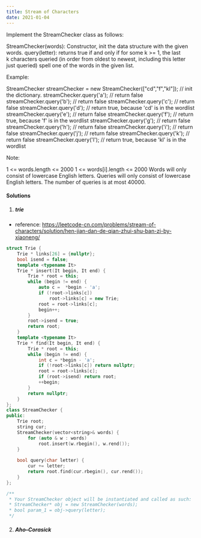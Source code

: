 ```yaml
---
title: Stream of Characters
date: 2021-01-04
---
```

Implement the StreamChecker class as follows:

StreamChecker(words): Constructor, init the data structure with the given words.
query(letter): returns true if and only if for some k >= 1, the last k characters queried (in order from oldest to newest, including this letter just queried) spell one of the words in the given list.
 

Example:

StreamChecker streamChecker = new StreamChecker(["cd","f","kl"]); // init the dictionary.
streamChecker.query('a');          // return false
streamChecker.query('b');          // return false
streamChecker.query('c');          // return false
streamChecker.query('d');          // return true, because 'cd' is in the wordlist
streamChecker.query('e');          // return false
streamChecker.query('f');          // return true, because 'f' is in the wordlist
streamChecker.query('g');          // return false
streamChecker.query('h');          // return false
streamChecker.query('i');          // return false
streamChecker.query('j');          // return false
streamChecker.query('k');          // return false
streamChecker.query('l');          // return true, because 'kl' is in the wordlist
 

Note:

1 <= words.length <= 2000
1 <= words[i].length <= 2000
Words will only consist of lowercase English letters.
Queries will only consist of lowercase English letters.
The number of queries is at most 40000.

#### Solutions

1. ##### trie

- reference: https://leetcode-cn.com/problems/stream-of-characters/solution/hen-jian-dan-de-qian-zhui-shu-ban-zi-by-xiaoneng/

```cpp
struct Trie {
    Trie * links[26] = {nullptr};
    bool isend = false;
    template <typename It>
    Trie * insert(It begin, It end) {
        Trie * root = this;
        while (begin != end) {
            auto c =  *begin - 'a';
            if (!root->links[c])
                root->links[c] = new Trie;
            root = root->links[c];
            begin++;
        }
        root->isend = true;
        return root;
    }
    template <typename It>
    Trie * find(It begin, It end) {
        Trie * root = this;
        while (begin != end) {
            int c = *begin - 'a';
            if (!root->links[c]) return nullptr;
            root = root->links[c];
            if (root->isend) return root;
            ++begin;
        }
        return nullptr;
    }
};
class StreamChecker {
public: 
    Trie root;
    string cur;
    StreamChecker(vector<string>& words) {
        for (auto & w : words)
            root.insert(w.rbegin(), w.rend());
    }
    
    bool query(char letter) {
        cur += letter;
        return root.find(cur.rbegin(), cur.rend());
    }
};

/**
 * Your StreamChecker object will be instantiated and called as such:
 * StreamChecker* obj = new StreamChecker(words);
 * bool param_1 = obj->query(letter);
 */
```



2. ##### Aho–Corasick
